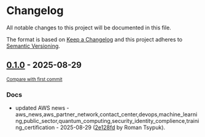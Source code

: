 # Changelog

All notable changes to this project will be documented in this file.

The format is based on [Keep a Changelog](http://keepachangelog.com/en/1.0.0/)
and this project adheres to [Semantic Versioning](http://semver.org/spec/v2.0.0.html).

<!-- insertion marker -->
## [0.1.0](https://github.com/tsypuk/aws-news/releases/tag/ver-2025-08-290.1.0) - 2025-08-29

<small>[Compare with first commit](https://github.com/tsypuk/aws-news/compare/940d7d6dace70b6012b7046c06d8117cbb9631ef...ver-2025-08-29)</small>

### Docs

- updated AWS news - aws_news,aws_partner_network,contact_center,devops,machine_learning,public_sector,quantum_computing,security_identity_complience,training_certification - 2025-08-29 ([2e128fd](https://github.com/tsypuk/aws-news/commit/2e128fd8ed44c98fe07ff771b56f6404b021b814) by Roman Tsypuk).

